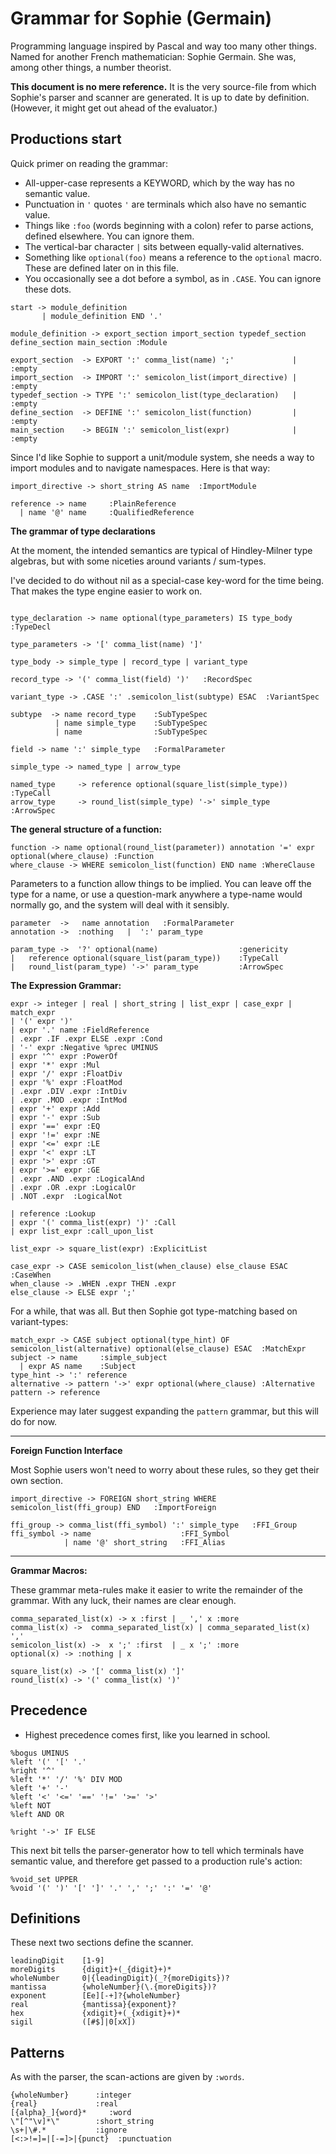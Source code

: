 # Grammar for Sophie (Germain)

Programming language inspired by Pascal and way too many other things.
Named for another French mathematician: Sophie Germain.
She was, among other things, a number theorist.

**This document is no mere reference.**
It is the very source-file from which Sophie's parser and scanner are generated.
It is up to date by definition.
(However, it might get out ahead of the evaluator.)

## Productions start

Quick primer on reading the grammar:

* All-upper-case represents a KEYWORD, which by the way has no semantic value.
* Punctuation in `'` quotes `'` are terminals which also have no semantic value.
* Things like `:foo` (words beginning with a colon) refer to parse actions, defined elsewhere. You can ignore them.
* The vertical-bar character `|` sits between equally-valid alternatives.
* Something like `optional(foo)` means a reference to the `optional` macro. These are defined later on in this file.
* You occasionally see a dot before a symbol, as in `.CASE`. You can ignore these dots.

```
start -> module_definition
       | module_definition END '.'

module_definition -> export_section import_section typedef_section define_section main_section :Module

export_section  -> EXPORT ':' comma_list(name) ';'             | :empty
import_section  -> IMPORT ':' semicolon_list(import_directive) | :empty
typedef_section -> TYPE ':' semicolon_list(type_declaration)   | :empty
define_section  -> DEFINE ':' semicolon_list(function)         | :empty
main_section    -> BEGIN ':' semicolon_list(expr)              | :empty
```

Since I'd like Sophie to support a unit/module system,
she needs a way to import modules and to navigate namespaces. Here is that way:
```
import_directive -> short_string AS name  :ImportModule

reference -> name     :PlainReference
  | name '@' name     :QualifiedReference
```

**The grammar of type declarations**

At the moment, the intended semantics are typical of Hindley-Milner type algebras,
but with some niceties around variants / sum-types.

I've decided to do without nil as a special-case key-word for the time being.
That makes the type engine easier to work on.

```

type_declaration -> name optional(type_parameters) IS type_body :TypeDecl

type_parameters -> '[' comma_list(name) ']'

type_body -> simple_type | record_type | variant_type

record_type -> '(' comma_list(field) ')'   :RecordSpec

variant_type -> .CASE ':' .semicolon_list(subtype) ESAC  :VariantSpec

subtype  -> name record_type    :SubTypeSpec
          | name simple_type    :SubTypeSpec
          | name                :SubTypeSpec

field -> name ':' simple_type   :FormalParameter

simple_type -> named_type | arrow_type

named_type     -> reference optional(square_list(simple_type))              :TypeCall
arrow_type     -> round_list(simple_type) '->' simple_type          :ArrowSpec

```

**The general structure of a function:**
```
function -> name optional(round_list(parameter)) annotation '=' expr optional(where_clause) :Function
where_clause -> WHERE semicolon_list(function) END name :WhereClause
```

Parameters to a function allow things to be implied.
You can leave off the type for a name,
or use a question-mark anywhere a type-name would normally go,
and the system will deal with it sensibly.
```
parameter  ->   name annotation   :FormalParameter
annotation ->  :nothing   |  ':' param_type

param_type ->  '?' optional(name)                  :genericity
|   reference optional(square_list(param_type))    :TypeCall
|   round_list(param_type) '->' param_type         :ArrowSpec

```

**The Expression Grammar:**

```
expr -> integer | real | short_string | list_expr | case_expr | match_expr
| '(' expr ')'
| expr '.' name :FieldReference
| .expr .IF .expr ELSE .expr :Cond
| '-' expr :Negative %prec UMINUS
| expr '^' expr :PowerOf
| expr '*' expr :Mul
| expr '/' expr :FloatDiv
| expr '%' expr :FloatMod
| .expr .DIV .expr :IntDiv
| .expr .MOD .expr :IntMod
| expr '+' expr :Add
| expr '-' expr :Sub
| expr '==' expr :EQ
| expr '!=' expr :NE
| expr '<=' expr :LE
| expr '<' expr :LT
| expr '>' expr :GT
| expr '>=' expr :GE
| .expr .AND .expr :LogicalAnd
| .expr .OR .expr :LogicalOr
| .NOT .expr  :LogicalNot

| reference :Lookup
| expr '(' comma_list(expr) ')' :Call
| expr list_expr :call_upon_list

list_expr -> square_list(expr) :ExplicitList

case_expr -> CASE semicolon_list(when_clause) else_clause ESAC :CaseWhen
when_clause -> .WHEN .expr THEN .expr
else_clause -> ELSE expr ';'
```
For a while, that was all. But then Sophie got type-matching based on variant-types:
```
match_expr -> CASE subject optional(type_hint) OF semicolon_list(alternative) optional(else_clause) ESAC  :MatchExpr
subject -> name     :simple_subject
  | expr AS name    :Subject
type_hint -> ':' reference
alternative -> pattern '->' expr optional(where_clause) :Alternative
pattern -> reference
```
Experience may later suggest expanding the `pattern` grammar, but this will do for now.

-----

**Foreign Function Interface**

Most Sophie users won't need to worry about these rules,
so they get their own section.
```
import_directive -> FOREIGN short_string WHERE semicolon_list(ffi_group) END   :ImportForeign

ffi_group -> comma_list(ffi_symbol) ':' simple_type   :FFI_Group
ffi_symbol -> name                    :FFI_Symbol
            | name '@' short_string   :FFI_Alias
```

-----

**Grammar Macros:**

These grammar meta-rules make it easier to write the remainder of the grammar.
With any luck, their names are clear enough.
```
comma_separated_list(x) -> x :first | _ ',' x :more
comma_list(x) ->  comma_separated_list(x) | comma_separated_list(x) ','
semicolon_list(x) ->  x ';' :first  | _ x ';' :more
optional(x) -> :nothing | x

square_list(x) -> '[' comma_list(x) ']'
round_list(x) -> '(' comma_list(x) ')'
```

## Precedence

* Highest precedence comes first, like you learned in school.

```
%bogus UMINUS
%left '(' '[' '.'
%right '^'
%left '*' '/' '%' DIV MOD
%left '+' '-'
%left '<' '<=' '==' '!=' '>=' '>'
%left NOT
%left AND OR

%right '->' IF ELSE
```

This next bit tells the parser-generator how to tell which terminals have semantic value,
and therefore get passed to a production rule's action:
```
%void_set UPPER
%void '(' ')' '[' ']' '.' ',' ';' ':' '=' '@'
```

## Definitions
These next two sections define the scanner.
```
leadingDigit    [1-9]
moreDigits      {digit}+(_{digit}+)*
wholeNumber     0|{leadingDigit}(_?{moreDigits})?
mantissa        {wholeNumber}(\.{moreDigits})?
exponent        [Ee][-+]?{wholeNumber}
real            {mantissa}{exponent}?
hex             {xdigit}+(_{xdigit}+)*
sigil           ([#$]|0[xX])
```
## Patterns
As with the parser, the scan-actions are given by `:words`.
```
{wholeNumber}      :integer
{real}             :real
[{alpha}_]{word}*     :word
\"[^"\v]*\"        :short_string
\s+|\#.*           :ignore
[<:>!=]=|[-=]>|{punct}  :punctuation
```


